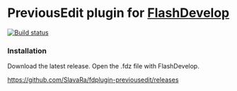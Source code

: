 PreviousEdit plugin for [FlashDevelop](http://www.flashdevelop.org)
========================
[![Build status](https://ci.appveyor.com/api/projects/status/195iulhhi3rq0mq5?svg=true)](https://ci.appveyor.com/project/slavara/fdplugin-previousedit)

### Installation

Download the latest release. Open the .fdz file with FlashDevelop.

https://github.com/SlavaRa/fdplugin-previousedit/releases
